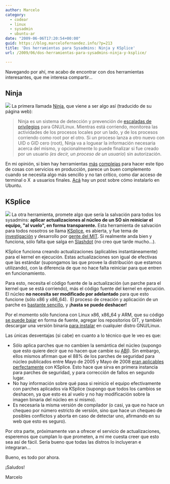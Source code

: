 ```yaml
---
author: Marcelo
category:
  - codear
  - linux
  - sysadmin
  - ubuntu-ar
date: "2009-06-06T17:20:54+00:00"
guid: https://blog.marcelofernandez.info/?p=213
title: 'Dos herramientas para Sysadmins: Ninja y KSplice'
url: /2009/06/dos-herramientas-para-sysadmins-ninja-y-ksplice/

---
```

Navegando por ahí, me acabo de encontrar con dos herramientas interesantes, que me interesa compartir...

## **Ninja**

 [![](/wp-content/uploads/2009/06/ninja_the_last_thing_you_see-150x150.jpg)](http://www.forkbomb.org/ninja/)
La primera llamada [Ninja](http://www.forkbomb.org/ninja/), que viene a ser algo así (traducido de su página web):

> Ninja es un sistema de detección y prevención de [escaladas de privilegios](http://en.wikipedia.org/wiki/Privilege_escalation) para GNU/Linux. Mientras está corriendo, monitorea las actividades de los procesos locales por un lado, y de los procesos corriendo como root por el otro. Si un proceso lanza a otro nuevo con UID o GID cero (root), Ninja va a loguear la información necesaria acerca del mismo, y opcionalmente lo puede finalizar si fue creado por un usuario _(es decir, un proceso de un usuario_) sin autorización.

En mi opinión, si bien hay herramientas [más](http://fedoraproject.org/wiki/SELinux) [complejas](http://en.opensuse.org/AppArmor) para hacer este tipo de cosas con servicios en producción, parece un buen complemento cuando se necesita algo más sencillo y no tan crítico, como dar acceso de terminal o X  a usuarios finales. [Acá](http://blog.bodhizazen.net/linux/how-to-ninja/) hay un post sobre cómo instalarlo en Ubuntu.

## KSplice

 [![](/wp-content/uploads/2009/06/ksplice-150x51.png)](http://www.ksplice.com)
La otra herramienta, promete algo que sería la salvación para todos los sysadmins: **aplicar actualizaciones al núcleo de un SO sin reiniciar el equipo, "al vuelo", en forma transparente.** Esta herramienta de salvación para todos nosotros se llama [KSplice](http://http://www.ksplice.com), es abierta, y fue tema de [investigación](http://www.ksplice.com/paper) y desarrollo por [gente del MIT](http://www.ksplice.com/about). Si realmente anda bien y funciona, sólo falta que salga en [Slashdot](http://www.slashdot.org) (no creo que tarde mucho...).

KSplice funciona creando actualizaciones (aplicables instantáneamente) para el kernel en ejecución. Estas actualizaciones son igual de efectivas que las estándar (supongamos las que provee la distribución que estamos utilizando), con la diferencia de que no hace falta reiniciar para que entren en funcionamiento.

Para esto, necesita el código fuente de la actualización (un parche para el kernel que se está corriendo), más el código fuente del kernel en ejecución. El núcleo **no necesita ser modificado por adelantado** para que esto funcione (sólo x86 y x86\_64).  El proceso de creación y aplicación de un parche es [bastante sencillo](http://www.ksplice.com/example-update), y **¡hasta se puede deshacer!**

Por el momento sólo funciona con Linux x86, x86\_64 y ARM, que su código [se puede bajar](http://www.ksplice.com/software) en forma de fuente, agregar los repositorios GIT, y también descargar una versión binaria [para instalar](http://www.ksplice.com/install) en cualquier distro GNU/Linux.

Las únicas desventajas (si cabe) en cuanto a lo técnico que le veo es que:

- Sólo aplica parches que no cambien la semántica del núcleo (supongo que esto quiere decir que no hacen que cambie su [ABI](http://en.wikipedia.org/wiki/Application_binary_interface)). Sin embargo, ellos mismos afirman que el 88% de los parches de seguridad para núcleo publicados entre Mayo de 2005 y Mayo de 2008 [eran aplicables perfectamente](http://www.ksplice.com/cve-evaluation) con KSplice. Esto hace que sirva en primera instancia para parches de seguridad, y para corrección de fallos en segundo lugar.
- No hay información sobre qué pasa si reinicio el equipo efectivamente con parches aplicados vía KSplice (supongo que todos los cambios se deshacen, ya que esto es al vuelo y no hay modificación sobre la imagen binaria del núcleo en sí mismo).
- Es necesaria la misma versión de compilador (o casi, ya que no hace un chequeo por número estricto de versión, sino que hace un chequeo de posibles conflictos y aborta en caso de detectar uno, afirmando en su web que esto es seguro).

Por otra parte, próximamente van a ofrecer el servicio de actualizaciones, esperemos que cumplan lo que prometen, a mí me cuesta creer que esto sea así de fácil. Sería bueno que todas las distros lo incluyeran e integraran...

Bueno, es todo por ahora.

¡Saludos!

Marcelo
